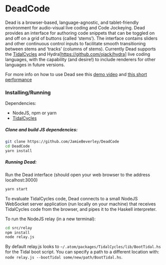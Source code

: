 # DeadCode

Dead is a browser-based, language-agnostic, and tablet-friendly environment for audio-visual live coding 
and Code Jockeying. Dead provides an interface for authoring code snippets that can be toggled on and off 
on a grid of buttons (called ‘stems’). The interface contains sliders and other continuous control inputs 
to facilitate smooth transitioning between stems and ‘tracks’ (columns of stems). Currently Dead supports 
the [TidalCycles](https://tidalcycles.org/index.php/Welcome) and Hydra[https://github.com/ojack/hydra] live 
coding languages, with the capability (and desire!) to include renderers for other languages in future versions.

For more info on how to use Dead see this [demo video](https://youtu.be/nTBwdGbfgmU) and [this short performance](https://www.youtube.com/watch?v=kuJlpd2i25k)

### Installing/Running

Dependencies:
- NodeJS, npm or yarn
- [TidalCycles](https://tidalcycles.org/index.php/Installation)

##### Clone and build JS dependencies:
```bash
git clone https://github.com/JamieBeverley/DeadCode
cd DeadCode
yarn install
```

##### Running Dead:

Run the Dead interface (should open your web browser to the address localhost:3000)
```bash
yarn start
```
To evaluate TidalCycles code, Dead connects to a small NodeJS WebSocket server application (run locally on 
your machine) that receives TidalCycles code from the browser, and pipes it to the Haskell interpreter.

To run the NodeJS relay (in a new terminal):
```bash
cd src/relay
npm install
node relay.js
```

By default relay.js looks to `~/.atom/packages/TidalCycles/lib/BootTidal.hs` for the Tidal boot script. 
You can specify a path to a different location with: `node relay.js --bootTidal some/new/path/BootTidal.hs`.

